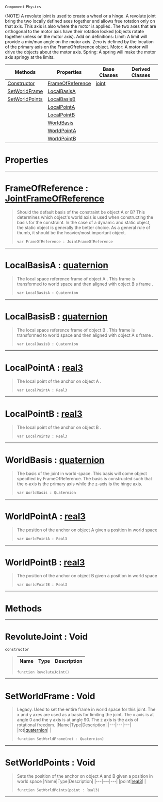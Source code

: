  `Component` `Physics`



(NOTE) A revolute joint is used to create a wheel or a hinge. A revolute joint bring the two locally defined axes together and allows free rotation only on that axis. This axis is also where the motor is applied. The two axes that are orthogonal to the motor axis have their rotation locked (objects rotate together unless on the motor axis). Add on definitions: Limit: A limit will provide a min/max angle on the motor axis. Zero is defined by the location of the primary axis on the FrameOfreference object. Motor: A motor will drive the objects about the motor axis. Spring: A spring will make the motor axis springy at the limits.

|Methods|Properties|Base Classes|Derived Classes|
|---|---|---|---|
|[ Constructor](https://github.com/zeroengineteam/ZeroDocs/blob/master/code_reference/class_reference/revolutejoint.markdown#revolutejoint-void)|[ FrameOfReference](https://github.com/zeroengineteam/ZeroDocs/blob/master/code_reference/class_reference/revolutejoint.markdown#frameofreference-zero-en)|[joint](https://github.com/zeroengineteam/ZeroDocs/blob/master/code_reference/class_reference/joint.markdown)| |
|[ SetWorldFrame](https://github.com/zeroengineteam/ZeroDocs/blob/master/code_reference/class_reference/revolutejoint.markdown#setworldframe-void)|[ LocalBasisA](https://github.com/zeroengineteam/ZeroDocs/blob/master/code_reference/class_reference/revolutejoint.markdown#localbasisa-zero-engine)| | |
|[ SetWorldPoints](https://github.com/zeroengineteam/ZeroDocs/blob/master/code_reference/class_reference/revolutejoint.markdown#setworldpoints-void)|[ LocalBasisB](https://github.com/zeroengineteam/ZeroDocs/blob/master/code_reference/class_reference/revolutejoint.markdown#localbasisb-zero-engine)| | |
| |[ LocalPointA](https://github.com/zeroengineteam/ZeroDocs/blob/master/code_reference/class_reference/revolutejoint.markdown#localpointa-zero-engine)| | |
| |[ LocalPointB](https://github.com/zeroengineteam/ZeroDocs/blob/master/code_reference/class_reference/revolutejoint.markdown#localpointb-zero-engine)| | |
| |[ WorldBasis](https://github.com/zeroengineteam/ZeroDocs/blob/master/code_reference/class_reference/revolutejoint.markdown#worldbasis-zero-engine-d)| | |
| |[ WorldPointA](https://github.com/zeroengineteam/ZeroDocs/blob/master/code_reference/class_reference/revolutejoint.markdown#worldpointa-zero-engine)| | |
| |[ WorldPointB](https://github.com/zeroengineteam/ZeroDocs/blob/master/code_reference/class_reference/revolutejoint.markdown#worldpointb-zero-engine)| | |


 #  Properties


---  
 #  FrameOfReference : [JointFrameOfReference](https://github.com/zeroengineteam/ZeroDocs/blob/master/code_reference/enum_reference.markdown#jointframeofreference)

> Should the default basis of the constraint be object A or B? This determines which object's world axis is used when constructing the basis for the constraint. In the case of a dynamic and static object, the static object is generally the better choice. As a general rule of thumb, it should be the heavier/most important object.
> ``` lang=cpp, name=Zilch
> var FrameOfReference : JointFrameOfReference


---  
 #  LocalBasisA : [quaternion](https://github.com/zeroengineteam/ZeroDocs/blob/master/code_reference/zilch_base_types/quaternion.markdown)

> The local space reference frame of object A . This frame is transformed to world space and then aligned with object B s frame . 
> ``` lang=cpp, name=Zilch
> var LocalBasisA : Quaternion


---  
 #  LocalBasisB : [quaternion](https://github.com/zeroengineteam/ZeroDocs/blob/master/code_reference/zilch_base_types/quaternion.markdown)

> The local space reference frame of object B . This frame is transformed to world space and then aligned with object A s frame . 
> ``` lang=cpp, name=Zilch
> var LocalBasisB : Quaternion


---  
 #  LocalPointA : [real3](https://github.com/zeroengineteam/ZeroDocs/blob/master/code_reference/zilch_base_types/real3.markdown)

> The local point of the anchor on object A . 
> ``` lang=cpp, name=Zilch
> var LocalPointA : Real3


---  
 #  LocalPointB : [real3](https://github.com/zeroengineteam/ZeroDocs/blob/master/code_reference/zilch_base_types/real3.markdown)

> The local point of the anchor on object B . 
> ``` lang=cpp, name=Zilch
> var LocalPointB : Real3


---  
 #  WorldBasis : [quaternion](https://github.com/zeroengineteam/ZeroDocs/blob/master/code_reference/zilch_base_types/quaternion.markdown)

> The basis of the joint in world-space. This basis will come object specified by FrameOfReference. The basis is constructed such that the x-axis is the primary axis while the z-axis is the hinge axis.
> ``` lang=cpp, name=Zilch
> var WorldBasis : Quaternion


---  
 #  WorldPointA : [real3](https://github.com/zeroengineteam/ZeroDocs/blob/master/code_reference/zilch_base_types/real3.markdown)

> The position of the anchor on object A given a position in world space 
> ``` lang=cpp, name=Zilch
> var WorldPointA : Real3


---  
 #  WorldPointB : [real3](https://github.com/zeroengineteam/ZeroDocs/blob/master/code_reference/zilch_base_types/real3.markdown)

> The position of the anchor on object B given a position in world space 
> ``` lang=cpp, name=Zilch
> var WorldPointB : Real3


---  
 #  Methods


---  
 #  RevoluteJoint : Void

 `constructor`

> 
> |Name|Type|Description|
> |---|---|---|
> ``` lang=cpp, name=Zilch
> function RevoluteJoint()
> ``` 


---  
 #  SetWorldFrame : Void

> Legacy. Used to set the entire frame in world space for this joint. The x and y axes are used as a basis for limiting the joint. The x axis is at angle 0 and the y axis is at angle 90. The z axis is the axis of rotational freedom.
> |Name|Type|Description|
> |---|---|---|
> |rot|[quaternion](https://github.com/zeroengineteam/ZeroDocs/blob/master/code_reference/zilch_base_types/quaternion.markdown)| |
> ``` lang=cpp, name=Zilch
> function SetWorldFrame(rot : Quaternion)
> ``` 


---  
 #  SetWorldPoints : Void

> Sets the position of the anchor on object A and B given a position in world space 
> |Name|Type|Description|
> |---|---|---|
> |point|[real3](https://github.com/zeroengineteam/ZeroDocs/blob/master/code_reference/zilch_base_types/real3.markdown)| |
> ``` lang=cpp, name=Zilch
> function SetWorldPoints(point : Real3)
> ``` 


---  
 

 